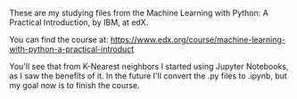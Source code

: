 These are my studying files from the Machine Learning with Python: A Practical Introduction, by IBM, at edX.

You can find the course at: https://www.edx.org/course/machine-learning-with-python-a-practical-introduct

You'll see that from K-Nearest neighbors I started using Jupyter Notebooks, as I saw the benefits of it. In the future I'll convert the .py files to .ipynb, but
my goal now is to finish the course.